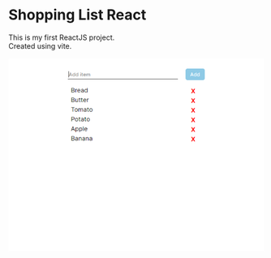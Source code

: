 # Shopping List React
This is my first ReactJS project. <br />
Created using vite.
 <br />
  <br />
![Alt text](ShoppingList/ss.PNG)
 <br />
